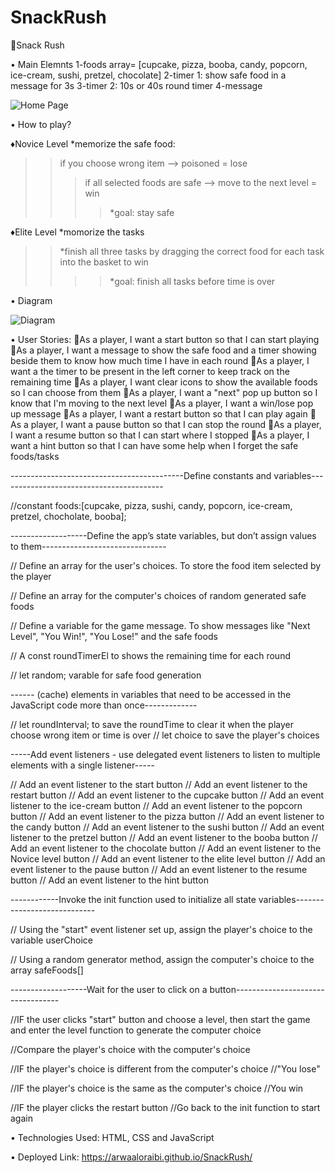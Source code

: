 # SnackRush

🌟Snack Rush

• Main Elemnts
1-foods array= [cupcake, pizza, booba, candy, popcorn, ice-cream, sushi, pretzel, chocolate]
2-timer 1: show safe food in a message for 3s
3-timer 2: 10s or 40s round timer 
4-message 

![Home Page](https://i.imgur.com/6YY6q5V.png)



• How to play?

♦️Novice Level
*memorize the safe food: 
>>if you choose wrong item --> poisoned = lose
>>>if all selected foods are safe --> move to the next level = win
>>>>*goal: stay safe

♦️Elite Level
*momorize the tasks
>>*finish all three tasks by dragging the correct food for each task into the basket to win
>>>>*goal: finish all tasks before time is over


• Diagram

![Diagram](https://i.imgur.com/Wo0mIRI.png)

• User Stories:
🐞As a player, I want a start button so that I can start playing
🐞As a player, I want a message to show the safe food and a timer showing beside them to know how much time I have in each round
🐞As a player, I want a the timer to be present in the left corner to keep track on the remaining time 
🐞As a player, I want clear icons to show the available foods so I can choose from them 
🐞As a player, I want a "next" pop up button so I know that I'm moving to the next level
🐞As a player, I want a win/lose pop up message
🐞As a player, I want a restart button so that I can play again
🐞As a player, I want a pause button so that I can stop the round
🐞As a player, I want a resume button so that I can start where I stopped
🐞As a player, I want a hint button so that I can have some help when I forget the safe foods/tasks


-------------------------------------------Define constants and variables-----------------------------------------

//constant foods:[cupcake, pizza, sushi, candy, popcorn, ice-cream, pretzel, chocholate, booba];


-------------------Define the app’s state variables, but don’t assign values to them-------------------------------


// Define an array for the user's choices. To store the food item selected by the player

// Define an array for the computer's choices of random generated safe foods

// Define a variable for the game message. To show messages like "Next Level", "You Win!", "You Lose!" and the safe foods

// A const roundTimerEl to shows the remaining time for each round

// let random; varable for safe food generation 



------ (cache) elements in variables that need to be accessed in the JavaScript code more than once-------------


// let roundInterval; to save the roundTime to clear it when the player choose wrong item or time is over
// let choice to save the player's choices 

-----Add event listeners - use delegated event listeners to listen to multiple elements with a single listener-----

// Add an event listener to the start button
// Add an event listener to the restart button
// Add an event listener to the cupcake button
// Add an event listener to the ice-cream button
// Add an event listener to the popcorn button
// Add an event listener to the pizza button
// Add an event listener to the candy button
// Add an event listener to the sushi button
// Add an event listener to the pretzel button
// Add an event listener to the booba button
// Add an event listener to the chocolate button
// Add an event listener to the Novice level button
// Add an event listener to the elite level button
// Add an event listener to the pause button
// Add an event listener to the resume button
// Add an event listener to the hint button

------------Invoke the init function used to initialize all state variables----------------------------


// Using the "start" event listener set up, assign the player's choice to the variable userChoice

// Using a random generator method, assign the computer's choice to the array safeFoods[]

-------------------Wait for the user to click on a button----------------------------------

//IF the user clicks "start" button and choose a level, then start the game and enter the level function to generate the computer choice 

//Compare the player's choice with the computer's choice

//IF the player's choice is different from the computer's choice
       //"You lose" 

//IF the player's choice is the same as the computer's choice
       //You win 

//IF the player clicks the restart button 
       //Go back to the init function to start again

• Technologies Used: HTML, CSS and JavaScript

       
• Deployed Link: https://arwaaloraibi.github.io/SnackRush/



